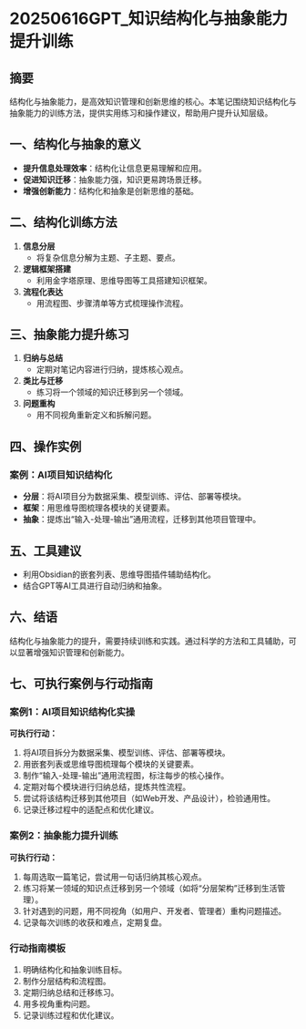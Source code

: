 # 20250616GPT_知识结构化与抽象能力提升训练

## 摘要

结构化与抽象能力，是高效知识管理和创新思维的核心。本笔记围绕知识结构化与抽象能力的训练方法，提供实用练习和操作建议，帮助用户提升认知层级。

## 一、结构化与抽象的意义

- **提升信息处理效率**：结构化让信息更易理解和应用。
- **促进知识迁移**：抽象能力强，知识更易跨场景迁移。
- **增强创新能力**：结构化和抽象是创新思维的基础。

## 二、结构化训练方法

1. **信息分层**
   - 将复杂信息分解为主题、子主题、要点。
2. **逻辑框架搭建**
   - 利用金字塔原理、思维导图等工具搭建知识框架。
3. **流程化表达**
   - 用流程图、步骤清单等方式梳理操作流程。

## 三、抽象能力提升练习

1. **归纳与总结**
   - 定期对笔记内容进行归纳，提炼核心观点。
2. **类比与迁移**
   - 练习将一个领域的知识迁移到另一个领域。
3. **问题重构**
   - 用不同视角重新定义和拆解问题。

## 四、操作实例

### 案例：AI项目知识结构化

- **分层**：将AI项目分为数据采集、模型训练、评估、部署等模块。
- **框架**：用思维导图梳理各模块的关键要素。
- **抽象**：提炼出“输入-处理-输出”通用流程，迁移到其他项目管理中。

## 五、工具建议

- 利用Obsidian的嵌套列表、思维导图插件辅助结构化。
- 结合GPT等AI工具进行自动归纳和抽象。

## 六、结语

结构化与抽象能力的提升，需要持续训练和实践。通过科学的方法和工具辅助，可以显著增强知识管理和创新能力。

## 七、可执行案例与行动指南

### 案例1：AI项目知识结构化实操

**可执行行动：**
1. 将AI项目拆分为数据采集、模型训练、评估、部署等模块。
2. 用嵌套列表或思维导图梳理每个模块的关键要素。
3. 制作“输入-处理-输出”通用流程图，标注每步的核心操作。
4. 定期对每个模块进行归纳总结，提炼共性流程。
5. 尝试将该结构迁移到其他项目（如Web开发、产品设计），检验通用性。
6. 记录迁移过程中的适配点和优化建议。

### 案例2：抽象能力提升训练

**可执行行动：**
1. 每周选取一篇笔记，尝试用一句话归纳其核心观点。
2. 练习将某一领域的知识点迁移到另一个领域（如将“分层架构”迁移到生活管理）。
3. 针对遇到的问题，用不同视角（如用户、开发者、管理者）重构问题描述。
4. 记录每次训练的收获和难点，定期复盘。

### 行动指南模板

1. 明确结构化和抽象训练目标。
2. 制作分层结构和流程图。
3. 定期归纳总结和迁移练习。
4. 用多视角重构问题。
5. 记录训练过程和优化建议。
